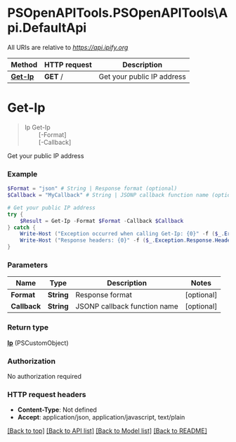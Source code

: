 # PSOpenAPITools.PSOpenAPITools\Api.DefaultApi

All URIs are relative to *https://api.ipify.org*

Method | HTTP request | Description
------------- | ------------- | -------------
[**Get-Ip**](DefaultApi.md#Get-Ip) | **GET** / | Get your public IP address


<a id="Get-Ip"></a>
# **Get-Ip**
> Ip Get-Ip<br>
> &nbsp;&nbsp;&nbsp;&nbsp;&nbsp;&nbsp;&nbsp;&nbsp;[-Format] <String><br>
> &nbsp;&nbsp;&nbsp;&nbsp;&nbsp;&nbsp;&nbsp;&nbsp;[-Callback] <String><br>

Get your public IP address

### Example
```powershell
$Format = "json" # String | Response format (optional)
$Callback = "MyCallback" # String | JSONP callback function name (optional)

# Get your public IP address
try {
    $Result = Get-Ip -Format $Format -Callback $Callback
} catch {
    Write-Host ("Exception occurred when calling Get-Ip: {0}" -f ($_.ErrorDetails | ConvertFrom-Json))
    Write-Host ("Response headers: {0}" -f ($_.Exception.Response.Headers | ConvertTo-Json))
}
```

### Parameters

Name | Type | Description  | Notes
------------- | ------------- | ------------- | -------------
 **Format** | **String**| Response format | [optional] 
 **Callback** | **String**| JSONP callback function name | [optional] 

### Return type

[**Ip**](Ip.md) (PSCustomObject)

### Authorization

No authorization required

### HTTP request headers

 - **Content-Type**: Not defined
 - **Accept**: application/json, application/javascript, text/plain

[[Back to top]](#) [[Back to API list]](../README.md#documentation-for-api-endpoints) [[Back to Model list]](../README.md#documentation-for-models) [[Back to README]](../README.md)


